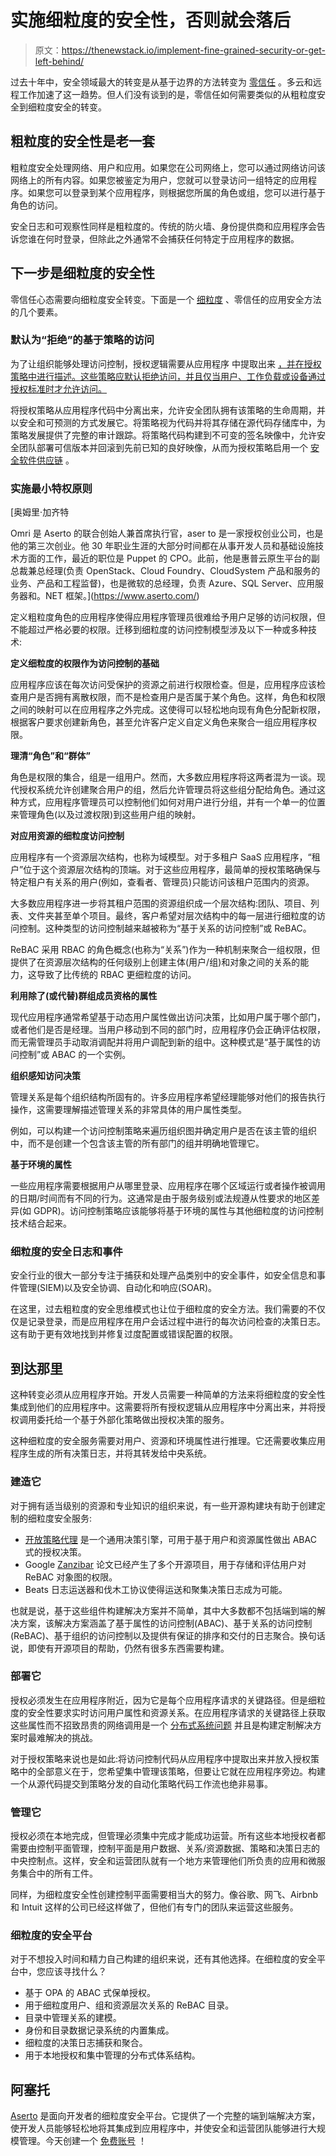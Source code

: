# 实施细粒度的安全性，否则就会落后

> 原文：<https://thenewstack.io/implement-fine-grained-security-or-get-left-behind/>

过去十年中，安全领域最大的转变是从基于边界的方法转变为 [零信任](https://en.wikipedia.org/wiki/Zero_trust_security_model) 。多云和远程工作加速了这一趋势。但人们没有谈到的是，零信任如何需要类似的从粗粒度安全到细粒度安全的转变。

## 粗粒度的安全性是老一套

粗粒度安全处理网络、用户和应用。如果您在公司网络上，您可以通过网络访问该网络上的所有内容。如果您被鉴定为用户，您就可以登录访问一组特定的应用程序。如果您可以登录到某个应用程序，则根据您所属的角色或组，您可以进行基于角色的访问。

安全日志和可观察性同样是粗粒度的。传统的防火墙、身份提供商和应用程序会告诉您谁在何时登录，但除此之外通常不会捕获任何特定于应用程序的数据。

## 下一步是细粒度的安全性

零信任心态需要向细粒度安全转变。下面是一个 [细粒度](https://www.aserto.com/blog/fine-grained-authorization-whats-all-the-buzz-about) 、零信任的应用安全方法的几个要素。

### 默认为“拒绝”的基于策略的访问

为了让组织能够处理访问控制，授权逻辑需要从应用程序 中提取出来 [，并在授权策略中进行描述。这些策略应默认拒绝访问，并且仅当用户、工作负载或设备通过授权标准时才允许访问。](https://www.aserto.com/blog/why-separate-policy-from-your-code)

将授权策略从应用程序代码中分离出来，允许安全团队拥有该策略的生命周期，并以安全和可预测的方式发展它。将策略视为代码并将其存储在源代码存储库中，为策略发展提供了完整的审计跟踪。将策略代码构建到不可变的签名映像中，允许安全团队部署可信版本并回滚到先前已知的良好映像，从而为授权策略启用一个 [安全软件供应链](https://www.aserto.com/blog/securing-software-supply-chain-policy-as-code) 。

### 实施最小特权原则

 [奥姆里·加齐特

Omri 是 Aserto 的联合创始人兼首席执行官，aser to 是一家授权创业公司，也是他的第三次创业。他 30 年职业生涯的大部分时间都在从事开发人员和基础设施技术方面的工作，最近的职位是 Puppet 的 CPO。此前，他是惠普云原生平台的副总裁兼总经理(负责 OpenStack、Cloud Foundry、CloudSystem 产品和服务的业务、产品和工程监督)，也是微软的总经理，负责 Azure、SQL Server、应用服务器和。NET 框架。](https://www.aserto.com/) 

定义粗粒度角色的应用程序使得应用程序管理员很难给予用户足够的访问权限，但不能超过严格必要的权限。迁移到细粒度的访问控制模型涉及以下一种或多种技术:

**定义细粒度的权限作为访问控制的基础**

应用程序应该在每次访问受保护的资源之前进行权限检查。但是，应用程序应该检查用户是否拥有离散权限，而不是检查用户是否属于某个角色。这样，角色和权限之间的映射可以在应用程序之外完成。这使得可以轻松地向现有角色分配新权限，根据客户要求创建新角色，甚至允许客户定义自定义角色来聚合一组应用程序权限。

**理清“角色”和“群体”**

角色是权限的集合，组是一组用户。然而，大多数应用程序将这两者混为一谈。现代授权系统允许创建聚合用户的组，然后允许管理员将这些组分配给角色。通过这种方式，应用程序管理员可以控制他们如何对用户进行分组，并有一个单一的位置来管理角色(以及过渡权限)到这些用户组的映射。

**对应用资源的细粒度访问控制**

应用程序有一个资源层次结构，也称为域模型。对于多租户 SaaS 应用程序，“租户”位于这个资源层次结构的顶端。对于这些应用程序，最简单的授权策略确保与特定租户有关系的用户(例如，查看者、管理员)只能访问该租户范围内的资源。

大多数应用程序进一步将其租户范围的资源组织成一个层次结构:团队、项目、列表、文件夹甚至单个项目。最终，客户希望对层次结构中的每一层进行细粒度的访问控制。这种类型的访问控制越来越被称为“基于关系的访问控制”或 ReBAC。

ReBAC 采用 RBAC 的角色概念(也称为“关系”)作为一种机制来聚合一组权限，但提供了在资源层次结构的任何级别上创建主体(用户/组)和对象之间的关系的能力，这导致了比传统的 RBAC 更细粒度的访问。

**利用除了(或代替)群组成员资格的属性**

现代应用程序通常希望基于动态用户属性做出访问决策，比如用户属于哪个部门，或者他们是否是经理。当用户移动到不同的部门时，应用程序仍会正确评估权限，而无需管理员手动取消调配并将用户调配到新的组中。这种模式是“基于属性的访问控制”或 ABAC 的一个实例。

**组织感知访问决策**

管理关系是每个组织结构所固有的。许多应用程序希望经理能够对他们的报告执行操作，这需要理解描述管理关系的非常具体的用户属性类型。

例如，可以构建一个访问控制策略来遍历组织图并确定用户是否在该主管的组织中，而不是创建一个包含该主管的所有部门的组并明确地管理它。

**基于环境的属性**

一些应用程序需要根据用户从哪里登录、应用程序在哪个区域运行或者操作被调用的日期/时间而有不同的行为。这通常是由于服务级别或法规遵从性要求的地区差异(如 GDPR)。访问控制策略应该能够将基于环境的属性与其他细粒度的访问控制技术结合起来。

### 细粒度的安全日志和事件

安全行业的很大一部分专注于捕获和处理产品类别中的安全事件，如安全信息和事件管理(SIEM)以及安全协调、自动化和响应(SOAR)。

在这里，过去粗粒度的安全思维模式也让位于细粒度的安全方法。我们需要的不仅仅是记录登录，而是应用程序在用户会话过程中进行的每次访问检查的决策日志。这有助于更有效地找到并修复过度配置或错误配置的权限。

## 到达那里

这种转变必须从应用程序开始。开发人员需要一种简单的方法来将细粒度的安全性集成到他们的应用程序中。这需要将所有授权逻辑从应用程序中分离出来，并将授权调用委托给一个基于外部化策略做出授权决策的服务。

这种细粒度的安全服务需要对用户、资源和环境属性进行推理。它还需要收集应用程序生成的所有决策日志，并将其转发给中央系统。

### 建造它

对于拥有适当级别的资源和专业知识的组织来说，有一些开源构建块有助于创建定制的细粒度安全服务:

*   [开放策略代理](https://www.openpolicyagent.org/) 是一个通用决策引擎，可用于基于用户和资源属性做出 ABAC 式的授权决策。
*   Google [Zanzibar](https://research.google/pubs/pub48190/) 论文已经产生了多个开源项目，用于存储和评估用户对 ReBAC 对象图的权限。
*   Beats 日志运送器和伐木工协议使得运送和聚集决策日志成为可能。

也就是说，基于这些组件构建解决方案并不简单，其中大多数都不包括端到端的解决方案，该解决方案涵盖了基于属性的访问控制(ABAC)、基于关系的访问控制(ReBAC)、基于组织的访问控制以及提供有保证的排序和交付的日志聚合。换句话说，即使有开源项目的帮助，仍然有很多东西需要构建。

### 部署它

授权必须发生在应用程序附近，因为它是每个应用程序请求的关键路径。但是细粒度的安全性要求实时访问用户属性和资源关系。在应用程序请求的关键路径上获取这些属性而不招致昂贵的网络调用是一个 [分布式系统问题](https://www.aserto.com/blog/the-architectural-challenge-of-authorization) 并且是构建定制解决方案时最难解决的挑战。

对于授权策略来说也是如此:将访问控制代码从应用程序中提取出来并放入授权策略中的全部意义在于，您希望集中管理该策略，但要让它就在应用程序旁边。构建一个从源代码提交到策略分发的自动化策略代码工作流也绝非易事。

### 管理它

授权必须在本地完成，但管理必须集中完成才能成功运营。所有这些本地授权者都需要由控制平面管理，控制平面是用户数据、关系/资源数据、策略和决策日志的中央控制点。这样，安全和运营团队就有一个地方来管理他们所负责的应用和微服务集合中的所有工件。

同样，为细粒度安全性创建控制平面需要相当大的努力。像谷歌、网飞、Airbnb 和 Intuit 这样的公司已经这样做了，但他们有专门的团队来运营这些服务。

### 细粒度的安全平台

对于不想投入时间和精力自己构建的组织来说，还有其他选择。在细粒度的安全平台中，您应该寻找什么？

*   基于 OPA 的 ABAC 式保单授权。
*   用于细粒度用户、组和资源层次关系的 ReBAC 目录。
*   目录中管理关系的建模。
*   身份和目录数据记录系统的内置集成。
*   细粒度的决策日志捕获和聚合。
*   用于本地授权和集中管理的分布式体系结构。 

## 阿塞托

[Aserto](https://www.aserto.com) 是面向开发者的细粒度安全平台。它提供了一个完整的端到端解决方案，使开发人员能够轻松地将其集成到应用程序中，并使安全和运营团队能够进行大规模管理。今天创建一个 [免费账号](https://www.aserto.com/%23sign-up) ！

<svg xmlns:xlink="http://www.w3.org/1999/xlink" viewBox="0 0 68 31" version="1.1"><title>Group</title> <desc>Created with Sketch.</desc></svg>